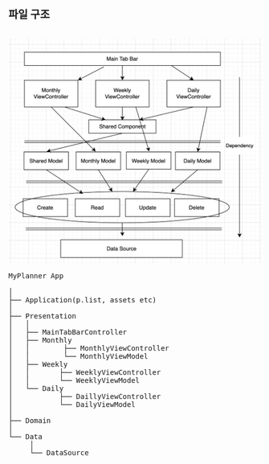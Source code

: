 
## 파일 구조 

&nbsp;&nbsp;&nbsp;&nbsp;<img src="Structure.png"><br/>

<pre>
MyPlanner App <br/>
│
├── Application(p.list, assets etc)
│
├── Presentation 
│   │    
│   ├── MainTabBarController 
│   ├── Monthly 
│   │        ├── MonthlyViewController 
│   │        └── MonthlyViewModel
│   ├── Weekly
│   │       ├── WeeklyViewController 
│   │       └── WeeklyViewModel
│   └── Daily 
│           ├── DaillyViewController 
│           └── DailyViewModel
│   
├── Domain
│  
└── Data 
     │ 
     └── DataSource
<pre>
